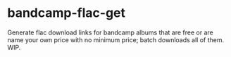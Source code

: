 # bandcamp-flac-get
Generate flac download links for bandcamp albums that are free or are name your own price with no minimum price; batch downloads all of them. WIP.
